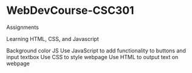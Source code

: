 # WebDevCourse-CSC301

Assignments

Learning HTML, CSS, and Javascript

Background color JS
    Use JavaScript to add functionality to buttons and input textbox
    Use CSS to style webpage
    Use HTML to output text on webpage
    
    
